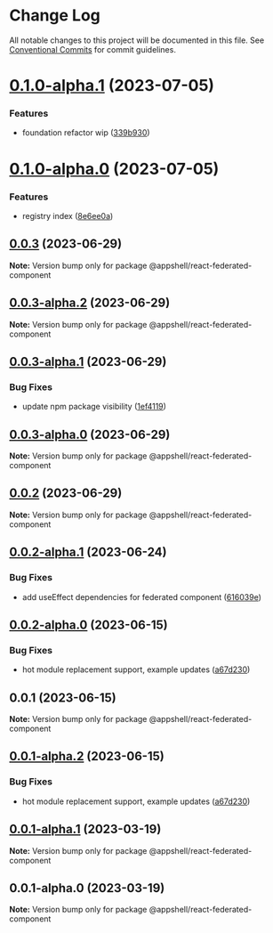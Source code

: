 # Change Log

All notable changes to this project will be documented in this file.
See [Conventional Commits](https://conventionalcommits.org) for commit guidelines.

# [0.1.0-alpha.1](https://github.com/navaris/appshell/compare/@appshell/react-federated-component@0.0.3...@appshell/react-federated-component@0.1.0-alpha.1) (2023-07-05)


### Features

* foundation refactor wip ([339b930](https://github.com/navaris/appshell/commit/339b9306accaa9aba1712f3a0dee6c4cab7ed273))





# [0.1.0-alpha.0](https://github.com/navaris/appshell/compare/@appshell/react-federated-component@0.0.3...@appshell/react-federated-component@0.1.0-alpha.0) (2023-07-05)


### Features

* registry index ([8e6ee0a](https://github.com/navaris/appshell/commit/8e6ee0a6a377584efa2ee702168025f46108b8c5))





## [0.0.3](https://github.com/navaris/appshell/compare/@appshell/react-federated-component@0.0.3-alpha.2...@appshell/react-federated-component@0.0.3) (2023-06-29)

**Note:** Version bump only for package @appshell/react-federated-component





## [0.0.3-alpha.2](https://github.com/navaris/appshell/compare/@appshell/react-federated-component@0.0.2...@appshell/react-federated-component@0.0.3-alpha.2) (2023-06-29)

**Note:** Version bump only for package @appshell/react-federated-component






## [0.0.3-alpha.1](https://github.com/navaris/appshell/compare/@appshell/react-federated-component@0.0.3-alpha.0...@appshell/react-federated-component@0.0.3-alpha.1) (2023-06-29)


### Bug Fixes

* update npm package visibility ([1ef4119](https://github.com/navaris/appshell/commit/1ef411903dd038dfc781e8ce0700811e5460c903))





## [0.0.3-alpha.0](https://github.com/navaris/appshell/compare/@appshell/react-federated-component@0.0.2-alpha.1...@appshell/react-federated-component@0.0.3-alpha.0) (2023-06-29)

**Note:** Version bump only for package @appshell/react-federated-component





## [0.0.2](https://github.com/navaris/appshell/compare/@appshell/react-federated-component@0.0.2-alpha.1...@appshell/react-federated-component@0.0.2) (2023-06-29)

**Note:** Version bump only for package @appshell/react-federated-component





## [0.0.2-alpha.1](https://github.com/navaris/appshell/compare/@appshell/react-federated-component@0.0.2-alpha.0...@appshell/react-federated-component@0.0.2-alpha.1) (2023-06-24)


### Bug Fixes

* add useEffect dependencies for federated component ([616039e](https://github.com/navaris/appshell/commit/616039ebb3f46f34db0b82acfb6ee5438a6b4731))





## [0.0.2-alpha.0](https://github.com/navaris/appshell/compare/@appshell/react-federated-component@0.0.1...@appshell/react-federated-component@0.0.2-alpha.0) (2023-06-15)


### Bug Fixes

* hot module replacement support, example updates ([a67d230](https://github.com/navaris/appshell/commit/a67d2303b40f5911373225cc0b4ccf9b67c33d11))





## 0.0.1 (2023-06-15)

**Note:** Version bump only for package @appshell/react-federated-component





## [0.0.1-alpha.2](https://github.com/navaris/appshell/compare/@appshell/react-federated-component@0.0.1-alpha.1...@appshell/react-federated-component@0.0.1-alpha.2) (2023-06-15)


### Bug Fixes

* hot module replacement support, example updates ([a67d230](https://github.com/navaris/appshell/commit/a67d2303b40f5911373225cc0b4ccf9b67c33d11))





## [0.0.1-alpha.1](https://github.com/navaris/appshell/compare/@appshell/react-federated-component@0.0.1-alpha.0...@appshell/react-federated-component@0.0.1-alpha.1) (2023-03-19)

**Note:** Version bump only for package @appshell/react-federated-component





## 0.0.1-alpha.0 (2023-03-19)

**Note:** Version bump only for package @appshell/react-federated-component
